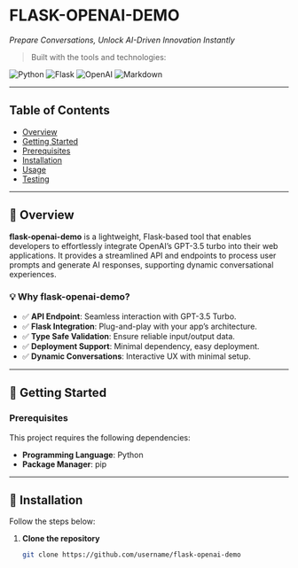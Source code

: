 # FLASK-OPENAI-DEMO

_Prepare Conversations, Unlock AI-Driven Innovation Instantly_

> Built with the tools and technologies:

![Python](https://img.shields.io/badge/Python-3776AB?style=flat&logo=python&logoColor=white)
![Flask](https://img.shields.io/badge/Flask-000000?style=flat&logo=flask)
![OpenAI](https://img.shields.io/badge/OpenAI-412991?style=flat&logo=openai&logoColor=white)
![Markdown](https://img.shields.io/badge/Markdown-000000?style=flat&logo=markdown&logoColor=white)

---

## Table of Contents
- [Overview](#overview)
- [Getting Started](#getting-started)
- [Prerequisites](#prerequisites)
- [Installation](#installation)
- [Usage](#usage)
- [Testing](#testing)

---

## 📖 Overview

**flask-openai-demo** is a lightweight, Flask-based tool that enables developers to effortlessly integrate OpenAI’s GPT-3.5 turbo into their web applications. It provides a streamlined API and endpoints to process user prompts and generate AI responses, supporting dynamic conversational experiences.

### 💡 Why flask-openai-demo?

- ✅ **API Endpoint**: Seamless interaction with GPT-3.5 Turbo.
- ✅ **Flask Integration**: Plug-and-play with your app’s architecture.
- ✅ **Type Safe Validation**: Ensure reliable input/output data.
- ✅ **Deployment Support**: Minimal dependency, easy deployment.
- ✅ **Dynamic Conversations**: Interactive UX with minimal setup.

---

## 🚀 Getting Started

### Prerequisites
This project requires the following dependencies:
- **Programming Language**: Python
- **Package Manager**: pip

---

## 🔧 Installation

Follow the steps below:

1. **Clone the repository**
   ```bash
   git clone https://github.com/username/flask-openai-demo
